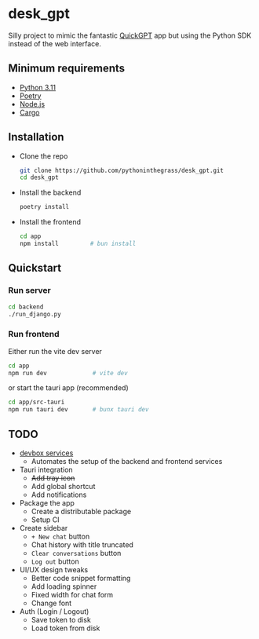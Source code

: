 # desk_gpt

Silly project to mimic the fantastic [QuickGPT](https://sindresorhus.gumroad.com/l/quickgpt) app but using the Python SDK instead of the web interface.

## Minimum requirements

* [Python 3.11](https://www.python.org/downloads/)
* [Poetry](https://python-poetry.org/docs/)
* [Node.js](https://nodejs.org/en/download/)
* [Cargo](https://doc.rust-lang.org/cargo/getting-started/installation.html)

## Installation

* Clone the repo
    ```bash
    git clone https://github.com/pythoninthegrass/desk_gpt.git
    cd desk_gpt
    ```
* Install the backend
    ```bash
    poetry install
    ```
* Install the frontend
    ```bash
    cd app
    npm install         # bun install
    ```

## Quickstart

### Run server

```bash
cd backend
./run_django.py
```

### Run frontend

Either run the vite dev server

```bash
cd app
npm run dev             # vite dev
```

or start the tauri app (recommended)

```bash
cd app/src-tauri
npm run tauri dev       # bunx tauri dev
```

## TODO

* [devbox services](https://www.jetify.com/devbox/docs/guides/services/)
  * Automates the setup of the backend and frontend services
* Tauri integration
  * ~~Add tray icon~~
  * Add global shortcut
  * Add notifications
* Package the app
  * Create a distributable package
  * Setup CI
* Create sidebar
  * `+ New chat` button
  * Chat history with title truncated
  * `Clear conversations` button
  * `Log out` button
* UI/UX design tweaks
  * Better code snippet formatting
  * Add loading spinner
  * Fixed width for chat form
  * Change font
* Auth (Login / Logout)
  * Save token to disk
  * Load token from disk
